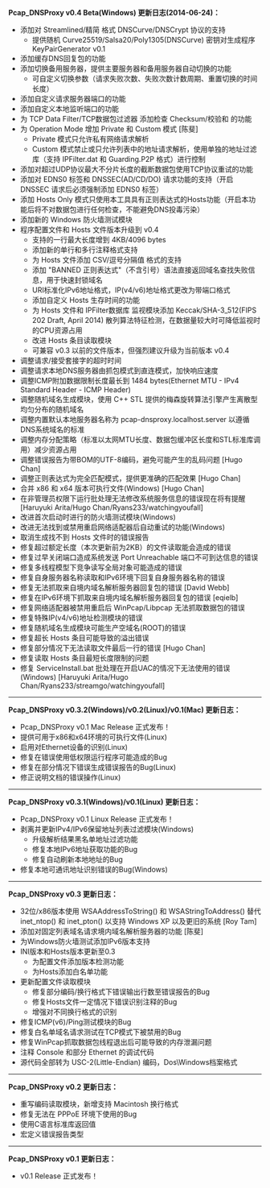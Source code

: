 **Pcap_DNSProxy v0.4 Beta(Windows) 更新日志(2014-06-24)：**<br />

* 添加对 Streamlined/精简 格式 DNSCurve/DNSCrypt 协议的支持
  * 提供随机 Curve25519/Salsa20/Poly1305(DNSCurve) 密钥对生成程序 KeyPairGenerator v0.1
* 添加缓存DNS回复包的功能
* 添加切换备用服务器，提供主要服务器和备用服务器自动切换的功能
  * 可自定义切换参数（请求失败次数、失败次数计数周期、重置切换的时间长度）
* 添加自定义请求服务器端口的功能
* 添加自定义本地监听端口的功能
* 为 TCP Data Filter/TCP数据包过滤器 添加检查 Checksum/校验和 的功能
* 为 Operation Mode 增加 Private 和 Custom 模式 [陈斐]
  * Private 模式只允许私有网络请求解析
  * Custom 模式禁止或只允许列表中的地址请求解析，使用单独的地址过滤库（支持 IPFilter.dat 和 Guarding.P2P 格式）进行控制
* 添加对超过UDP协议最大不分片长度的截断数据包使用TCP协议重试的功能
* 添加对 EDNS0 标签和 DNSSEC(AD/CD/DO) 请求功能的支持（开启 DNSSEC 请求后必须强制添加 EDNS0 标签）
* 添加 Hosts Only 模式只使用本工具具有正则表达式的Hosts功能（开启本功能后将不对数据包进行任何检查，不能避免DNS投毒污染）
* 添加新的 Windows 防火墙测试模块
* 程序配置文件和 Hosts 文件版本升级到 v0.4
  * 支持的一行最大长度增到 4KB/4096 bytes
  * 添加新的单行和多行注释格式支持
  * 为 Hosts 文件添加 CSV/逗号分隔值 格式的支持
  * 添加 "BANNED 正则表达式"（不含引号）语法直接返回域名查找失败信息，用于快速封锁域名
  * URI标准化IPv6地址格式，IP(v4/v6)地址格式更改为带端口格式
  * 添加自定义 Hosts 生存时间的功能
  * 为 Hosts 文件和 IPFilter数据库 监视模块添加 Keccak/SHA-3_512(FIPS 202 Draft, April 2014) 散列算法特征检测，在数据量较大时可降低监视时的CPU资源占用
  * 改进 Hosts 条目读取模块
  * 可兼容 v0.3 以前的文件版本，但强烈建议升级为当前版本 v0.4
* 调整请求/接受套接字的超时时间
* 调整请求本地DNS服务器由抓包模式到直连模式，加快响应速度
* 调整ICMP附加数据限制长度最长到 1484 bytes(Ethernet MTU - IPv4 Standard Header - ICMP Header)
* 调整随机域名生成模块，使用 C++ STL 提供的梅森旋转算法引擎产生离散型均匀分布的随机域名
* 调整内置默认本地服务器名称为 pcap-dnsproxy.localhost.server 以遵循DNS系统域名的标准
* 调整内存分配策略（标准以太网MTU长度、数据包缓冲区长度和STL标准库调用）减少资源占用
* 调整错误报告为带BOM的UTF-8编码，避免可能产生的乱码问题 [Hugo Chan]
* 调整正则表达式为完全匹配模式，提供更准确的匹配效果 [Hugo Chan]
* 合并 x86 和 x64 版本可执行文件(Windows) [Hugo Chan]
* 在非管理员权限下运行批处理无法修改系统服务信息的错误现在将有提醒 [Haruyuki Arita/Hugo Chan/Ryans233/watchingyoufall]
* 改进首次启动时进行的防火墙测试模块(Windows)
* 改进无法找到或禁用重启网络适配器后自动重试的功能(Windows)
* 取消生成找不到 Hosts 文件时的错误报告
* 修复超过额定长度（本次更新前为2KB）的文件读取能会造成的错误
* 修复过早关闭端口造成系统发送 Port Unreachable 端口不可到达信息的错误
* 修复多线程模型下竞争读写全局对象可能造成的错误
* 修复自身服务器名称读取和IPv6环境下回复自身服务器名称的错误
* 修复无法抓取来自境内域名解析服务器回复包的错误 [David Webb]
* 修复在IPv6环境下抓取来自境内域名解析服务器回复包的错误 [eqielb]
* 修复网络适配器被禁用重启后 WinPcap/Libpcap 无法抓取数据包的错误
* 修复特殊IP(v4/v6)地址检测模块的错误
* 修复随机域名生成模块可能生产空域名(ROOT)的错误
* 修复超长 Hosts 条目可能导致的溢出错误
* 修复部分情况下无法读取文件最后一行的错误 [Hugo Chan]
* 修复读取 Hosts 条目最短长度限制的问题
* 修复 ServiceInstall.bat 批处理在开启UAC的情况下无法使用的错误(Windows) [Haruyuki Arita/Hugo Chan/Ryans233/streamgo/watchingyoufall]

-----
**Pcap_DNSProxy v0.3.2(Windows)/v0.2(Linux)/v0.1(Mac) 更新日志：**<br />

* Pcap_DNSProxy v0.1 Mac Release 正式发布！
* 提供可用于x86和x64环境的可执行文件(Linux)
* 启用对Ethernet设备的识别(Linux)
* 修复在错误使用低权限运行程序可能造成的Bug
* 修复在部分情况下错误生成错误报告的Bug(Linux)
* 修正说明文档的错误操作(Linux)

-----
**Pcap_DNSProxy v0.3.1(Windows)/v0.1(Linux) 更新日志：**<br />
* Pcap_DNSProxy v0.1 Linux Release 正式发布！
* 剥离并更新IPv4/IPv6保留地址列表过滤模块(Windows)
  * 升级解析结果黑名单地址过滤功能
  * 修复本地IPv6地址获取功能的Bug
  * 修复自动刷新本地地址的Bug
* 修复本地可通讯地址识别错误的Bug(Windows)

-----
**Pcap_DNSProxy v0.3 更新日志：**<br />
* 32位/x86版本使用 WSAAddressToString() 和 WSAStringToAddress() 替代 inet_ntop() 和 inet_pton() 以支持 Windows XP 以及更旧的系统 [Roy Tam]
* 添加对固定列表域名请求境内域名解析服务器的功能 [陈斐]
* 为Windows防火墙测试添加IPv6版本支持
* INI版本和Hosts版本更新至0.3
  * 为配置文件添加版本检测功能
  * 为Hosts添加白名单功能
* 更新配置文件读取模块
  * 修复部分编码/换行格式下错误输出行数至错误报告的Bug
  * 修复Hosts文件一定情况下错误识别注释的Bug
  * 增强对不同换行格式的识别
* 修复ICMP(v6)/Ping测试模块的Bug
* 修复白名单域名请求测试在TCP模式下被禁用的Bug
* 修复WinPcap抓取数据包线程退出后可能导致的内存泄漏问题
* 注释 Console 和部分 Ethernet 的调试代码
* 源代码全部转为 USC-2(Little-Endian) 编码，Dos\Windows档案格式

-----
**Pcap_DNSProxy v0.2 更新日志：**<br />
* 重写编码读取模块，新增支持 Macintosh 换行格式
* 修复无法在 PPPoE 环境下使用的Bug
* 使用C语言标准库返回值
* 宏定义错误报告类型

-----
**Pcap_DNSProxy v0.1 更新日志：**<br />
* v0.1 Release 正式发布！